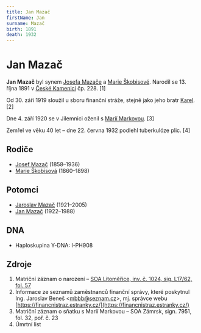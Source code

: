 ```yaml
---
title: Jan Mazač
firstName: Jan
surname: Mazač
birth: 1891
death: 1932
---
```

# Jan Mazač

**Jan Mazač** byl synem [Josefa Mazače](mazac-josef-1858.md) a [Marie Škobisové](skobisova-marie-1860.md). Narodil se 13. října 1891 v [České Kamenici](https://cs.wikipedia.org/wiki/%C4%8Cesk%C3%A1_Kamenice) čp. 228. [1]

Od 30. září 1919 sloužil u sboru finanční stráže, stejně jako jeho bratr [Karel](mazac-karel-1884.md). [2]

Dne 4. září 1920 se v Jilemnici oženil s [Marií Markovou](markova-marie-1887.md). [3]

Zemřel ve věku 40 let – dne 22. června 1932 podlehl tuberkulóze plic. [4]


## Rodiče

- [Josef Mazač](mazac-josef-1858.md) (1858–1936)
- [Marie Škobisová](skobisova-marie-1860.md) (1860–1898)


## Potomci

- [Jaroslav Mazač](mazac-jaroslav-1921.md) (1921–2005)
- [Jan Mazač](mazac-jan-1922.md) (1922–1988)


## DNA

- Haploskupina Y-DNA: I-PH908


## Zdroje

1. Matriční záznam o narození – [SOA Litoměřice, inv. č. 1024, sig. L17/62, fol. 57](http://vademecum.soalitomerice.cz/vademecum/permalink?xid=09ddd7cea03b9b8d:4e496e4e:12216bae987:-79a3&scan=007819bb0e014b7490f5e165f609da49)
2. Informace ze seznamů zaměstnanců finanční správy, které poskytnul Ing. Jaroslav Beneš \<[mbbb@seznam.cz](mailto:mbbb@seznam.cz)>, mj. správce webu [https://financnistraz.estranky.cz/](https://financnistraz.estranky.cz/)
3. Matriční záznam o sňatku s Marií Markovou – SOA Zámrsk, sign. 7951, fol. 32, poř. č. 23
4. Úmrtní list